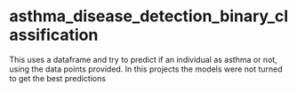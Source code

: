 # asthma_disease_detection_binary_classification
This uses a dataframe and try to predict if an individual as asthma or not, using the data points provided. In this projects the models were not turned to get the best predictions 
